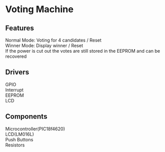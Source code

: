 # Voting Machine

## Features
Normal Mode: Voting for 4 candidates / Reset  
Winner Mode: Display winner / Reset  
If the power is cut out the votes are still stored in the EEPROM and can be recovered  

## Drivers
GPIO  
Interrupt  
EEPROM  
LCD  

## Components
Microcontroller(PIC18f4620)  
LCD(LM016L)  
Push Buttons  
Resistors  

